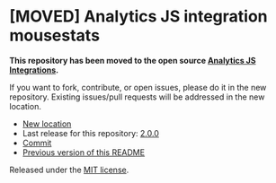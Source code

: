 
# [MOVED] Analytics JS integration mousestats

**This repository has been moved to the open source [Analytics JS Integrations](https://github.com/segmentio/analytics.js-integrations).**

If you want to fork, contribute, or open issues, please do it in the new repository. Existing issues/pull requests will be addressed in the new location.

* [New location](https://github.com/segmentio/analytics.js-integrations/tree/master/integrations/mousestats)
* Last release for this repository: [2.0.0](https://github.com/segment-integrations/analytics.js-integration-mousestats/releases/tag/2.0.0)
* [Commit](https://github.com/segmentio/analytics.js-integrations/commit/d27b73ecbea1ecc5e6755d5a09fdca3ba5b6b309)
* [Previous version of this README](README-OLD.md)

Released under the [MIT license](LICENSE).

